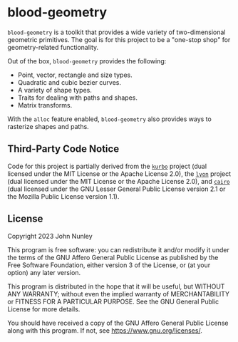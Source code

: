 # blood-geometry

`blood-geometry` is a toolkit that provides a wide variety of two-dimensional geometric primitives. The goal is for this project to be a "one-stop shop" for geometry-related functionality.

Out of the box, `blood-geometry` provides the following:

* Point, vector, rectangle and size types.
* Quadratic and cubic bezier curves.
* A variety of shape types.
* Traits for dealing with paths and shapes.
* Matrix transforms.

With the `alloc` feature enabled, `blood-geometry` also provides ways to rasterize shapes and paths.

## Third-Party Code Notice

Code for this project is partially derived from the [`kurbo`] project (dual licensed under the MIT License or the Apache License 2.0), the [`lyon`] project (dual licensed under the MIT License or the Apache License 2.0), and [`cairo`] (dual licensed under the GNU Lesser General Public License version 2.1 or the Mozilla Public License version 1.1).

[`kurbo`]: https://crates.io/crates/kurbo
[`lyon`]: https://crates.io/crates/lyon
[`cairo`]: https://www.cairographics.org/

## License

Copyright 2023 John Nunley

This program is free software: you can redistribute it and/or modify it under the terms of the GNU Affero General Public License as published by the Free Software Foundation, either version 3 of the License, or (at your option) any later version.

This program is distributed in the hope that it will be useful, but WITHOUT ANY WARRANTY; without even the implied warranty of MERCHANTABILITY or FITNESS FOR A PARTICULAR PURPOSE. See the GNU General Public License for more details.

You should have received a copy of the GNU Affero General Public License along with this program. If not, see <https://www.gnu.org/licenses/>. 
